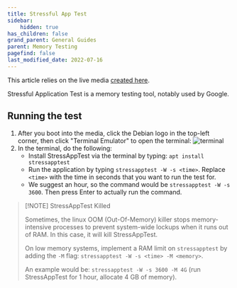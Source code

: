 ```yaml
---
title: Stressful App Test
sidebar:
    hidden: true
has_children: false
grand_parent: General Guides
parent: Memory Testing
pagefind: false
last_modified_date: 2022-07-16
---
```


This article relies on the live media [created here](/live-sessions/linux-live-session).

Stressful Application Test is a memory testing tool, notably used by Google.

## Running the test
1. After you boot into the media, click the Debian logo in the top-left corner, then click "Terminal Emulator" to open the terminal:
![terminal](../../../../assets/stressapptest/terminal.webp)
2. In the terminal, do the following:
    - Install StressAppTest via the terminal by typing: `apt install stressapptest`
    - Run the application by typing `stressapptest -W -s <time>`. Replace `<time>` with the time in seconds that you want to run the test for.
    - We suggest an hour, so the command would be `stressapptest -W -s 3600`. Then press Enter to actually run the command.

> [!NOTE] StressAppTest Killed
>
> Sometimes, the linux OOM (Out-Of-Memory) killer stops memory-intensive processes to prevent system-wide lockups when it runs out of RAM. In this case, it will kill StressAppTest.
>
> On low memory systems, implement a RAM limit on `stressapptest` by adding the `-M` flag: `stressapptest -W -s <time> -M <memory>`.
>
> An example would be: `stressapptest -W -s 3600 -M 4G` (run StressAppTest for 1 hour, allocate 4 GB of memory).